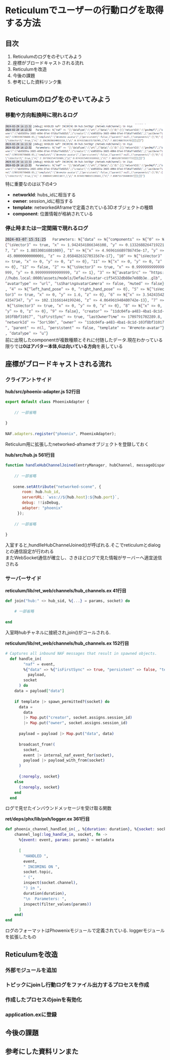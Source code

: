 # Reticulumでユーザーの行動ログを取得する方法

## 目次
1. Reticulumのログをのぞいてみよう
1. 座標がブロードキャストされる流れ 
1. Reticulumを改造
1. 今後の課題
1. 参考にした資料リンク集

## Reticulumのログをのぞいてみよう
### 移動や方向転換時に現れるログ
![](ret_log1.png)
特に重要なのは以下の4つ
- **networkId**: hubs_idに相当する
- **owner**: session_idに相当する
- **template**: networkedAframeで定義されている3Dオブジェクトの種類
- **component**: 位置情報が格納されている
  
### 停止時または一定間隔で現れるログ
![](ret_log2.png)  
前に出現したcomponentが複数種類とそれに付随したデータ.現在わかっている限りでは**0はアバター本体,6は向いている方向**を表している

## 座標がブロードキャストされる流れ 
### クライアントサイド
**hub/src/phoenix-adapter.js 52行目**
```javascript
export default class PhoenixAdapter {

    // 一部省略

}

NAF.adapters.register("phoenix", PhoenixAdapter);
```
Reticulum用に拡張したnetworked-aframeオブジェクトを登録しておく

**hub/src/hub.js 561行目**
```javascript
function handleHubChannelJoined(entryManager, hubChannel, messageDispatch, data) {

    // 一部省略

　　scene.setAttribute("networked-scene", {
　　    room: hub.hub_id,
　　    serverURL: `wss://${hub.host}:${hub.port}`,
　　    debug: !!isDebug,
　　    adapter: "phoenix"
　　  });

    // 一部省略

}
```
入室すると,hundlleHubChannelJoined()が呼ばれる.そこでreticulumとdialogとの通信設定が行われる  
またWebSocket通信が確立し、さきほどログで見た情報がサーバーへ適宜送信される  

### サーバーサイド
**reticulum/lib/ret_web/channels/hub_channels.ex 41行目**
```elixir
def join("hub:" <> hub_sid, %{...} = params, socket) do

    # 一部省略

end
```
入室時hubチャネルに接続され,join()がコールされる.

**reticulum/lib/ret_web/channels/hub_channels.ex 152行目**
```elixir
# Captures all inbound NAF messages that result in spawned objects.
  def handle_in(
        "naf" = event,
        %{"data" => %{"isFirstSync" => true, "persistent" => false, "template" => template}} =
          payload,
        socket
      ) do
    data = payload["data"]

    if template |> spawn_permitted?(socket) do
      data =
        data
        |> Map.put("creator", socket.assigns.session_id)
        |> Map.put("owner", socket.assigns.session_id)

      payload = payload |> Map.put("data", data)

      broadcast_from!(
        socket,
        event |> internal_naf_event_for(socket),
        payload |> payload_with_from(socket)
      )

      {:noreply, socket}
    else
      {:noreply, socket}
    end
  end
```
ログで見せたインバウンドメッセージを受け取る関数

**ret/deps/phx/lib/pxh/logger.ex 361行目**
```elixir
def phoenix_channel_handled_in(_, %{duration: duration}, %{socket: socket} = metadata, _) do
    channel_log(:log_handle_in, socket, fn ->
      %{event: event, params: params} = metadata

      [
        "HANDLED ",
        event,
        " INCOMING ON ",
        socket.topic,
        " (",
        inspect(socket.channel),
        ") in ",
        duration(duration),
        "\n  Parameters: ",
        inspect(filter_values(params))
      ]
    end)
end
```
ログのフォーマットはPhowenixモジュールで定義されている. loggerモジュールを拡張したもの

## Reticulumを改造
### 外部モジュールを追加
### トピックにjoinし行動ログをファイル出力するプロセスを作成
### 作成したプロセスのjoinを有効化
### application.exに登録


## 今後の課題


## 参考にした資料リンまた